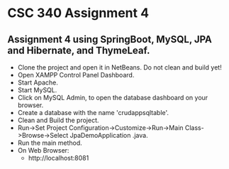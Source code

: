 # CSC 340 Assignment 4
## Assignment 4 using SpringBoot, MySQL, JPA and Hibernate, and ThymeLeaf.
- Clone the project and open it in NetBeans. Do not clean and build yet!
- Open XAMPP Control Panel Dashboard.
- Start Apache.
- Start MySQL.
- Click on MySQL Admin, to open the database dashboard on your browser.
- Create a database with the name 'crudappsqltable'.
- Clean and Build the project.
- Run->Set Project Configuration->Customize->Run->Main Class->Browse->Select JpaDemoApplication .java.
- Run the main method.
- On Web Browser:
  * http://localhost:8081
